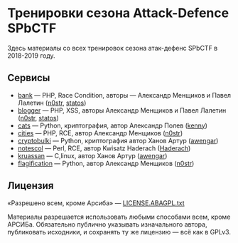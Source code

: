 # Тренировки сезона Attack-Defence SPbCTF
Здесь материалы со всех тренировок сезона атак-дефенс SPbCTF в 2018-2019 году.

## Сервисы
 - [bank](bank/) — PHP, Race Condition, авторы — Александр Менщиков и Павел Лалетин ([n0str](https://github.com/n0str), [statos](https://github.com/statos))
 - [blogger](blogger/) — PHP, XSS, авторы Александр Менщиков и Павел Лалетин ([n0str](https://github.com/n0str), [statos](https://github.com/statos))
 - [cats](cats/) — Python, криптография, автор Александр Полев ([kenny](https://github.com/kenny1992))
 - [cities](cities/) — PHP, RCE, автор Александр Менщиков ([n0str](https://github.com/n0str))
 - [cryptobulki](cryptobulki/) — Python, криптография автор Ханов Артур ([awengar](https://github.com/awengar))
 - [notescol](notescol/) — Perl, RCE, автор Kwisatz Haderach ([Haderach](https://github.com/Haderach))
 - [kruassan](kruassan/) — C,linux, автор Ханов Артур ([awengar](https://github.com/awengar))
 - [flagification](flagification/) — Python, автор Александр Менщиков ([n0str](https://github.com/n0str))

## Лицензия
«Разрешено всем, кроме Арсиба» — [LICENSE.ABAGPL.txt](LICENSE.ABAGPL.txt)

Материалы разрешается использовать любыми способами всем, кроме АРСИБа. Обязательно публично указывать изначального автора, публиковать исходники, и сохранять ту же лицензию — всё как в GPLv3.
